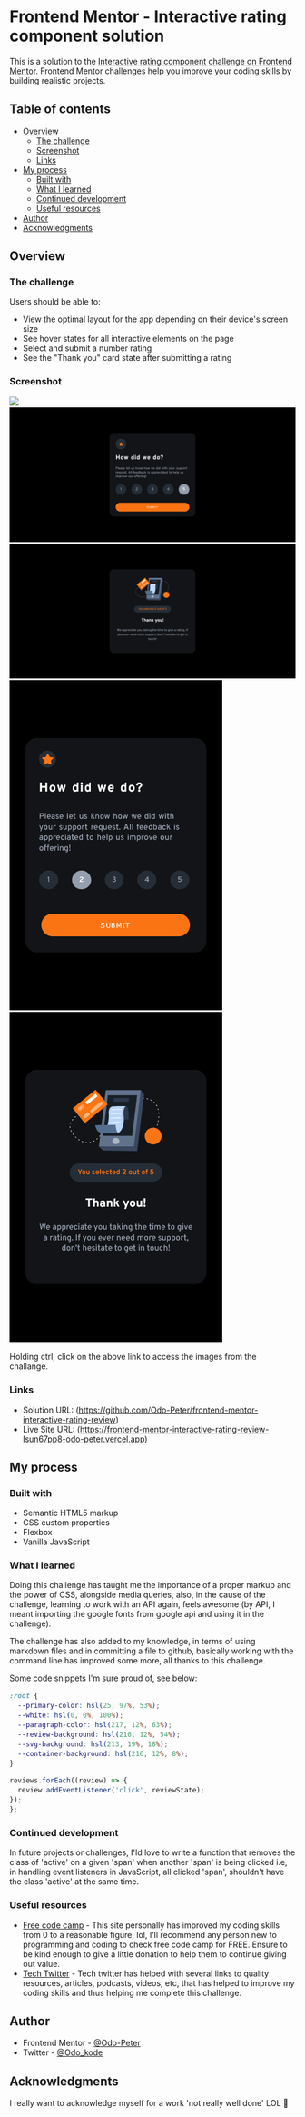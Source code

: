 # Frontend Mentor - Interactive rating component solution

This is a solution to the [Interactive rating component challenge on Frontend Mentor](https://www.frontendmentor.io/challenges/interactive-rating-component-koxpeBUmI). Frontend Mentor challenges help you improve your coding skills by building realistic projects.

## Table of contents

- [Overview](#overview)
  - [The challenge](#the-challenge)
  - [Screenshot](#screenshot)
  - [Links](#links)
- [My process](#my-process)
  - [Built with](#built-with)
  - [What I learned](#what-i-learned)
  - [Continued development](#continued-development)
  - [Useful resources](#useful-resources)
- [Author](#author)
- [Acknowledgments](#acknowledgments)

## Overview

### The challenge

Users should be able to:

- View the optimal layout for the app depending on their device's screen size
- See hover states for all interactive elements on the page
- Select and submit a number rating
- See the "Thank you" card state after submitting a rating

### Screenshot

![](./img/desktopview.)
![](./img/desktopviewActive.png)
![](./img//desktopviewReview.png)
![](./img//mobileviewActive.png)
![](./img//mobileviewReview.png)

Holding ctrl, click on the above link to access the images from the challange.

### Links

- Solution URL: (https://github.com/Odo-Peter/frontend-mentor-interactive-rating-review)
- Live Site URL: (https://frontend-mentor-interactive-rating-review-lsun67pp8-odo-peter.vercel.app)

## My process

### Built with

- Semantic HTML5 markup
- CSS custom properties
- Flexbox
- Vanilla JavaScript

### What I learned

Doing this challenge has taught me the importance of a proper markup and the power of CSS, alongside media queries, also, in the cause of the challenge, learning to work with an API again, feels awesome (by API, I meant importing the google fonts from google api and using it in the challenge).

The challenge has also added to my knowledge, in terms of using markdown files and in committing a file to github, basically working with the command line has improved some more, all thanks to this challenge.

Some code snippets I'm sure proud of, see below:

```css
:root {
  --primary-color: hsl(25, 97%, 53%);
  --white: hsl(0, 0%, 100%);
  --paragraph-color: hsl(217, 12%, 63%);
  --review-background: hsl(216, 12%, 54%);
  --svg-background: hsl(213, 19%, 18%);
  --container-background: hsl(216, 12%, 8%);
}
```

```js
reviews.forEach((review) => {
  review.addEventListener('click', reviewState);
});
};
```

### Continued development

In future projects or challenges, I'ld love to write a function that removes the class of 'active' on a given 'span' when another 'span' is being clicked i.e, in handling event listeners in JavaScript, all clicked 'span', shouldn't have the class 'active' at the same time.

### Useful resources

- [Free code camp](https://www.freecodecamp.org) - This site personally has improved my coding skills from 0 to a reasonable figure, lol, I'll recommend any person new to programming and coding to check free code camp for FREE. Ensure to be kind enough to give a little donation to help them to continue giving out value.
- [Tech Twitter](https://www.twitter.com) - Tech twitter has helped with several links to quality resources, articles, podcasts, videos, etc, that has helped to improve my coding skills and thus helping me complete this challenge.

## Author

- Frontend Mentor - [@Odo-Peter](https://www.https://frontendmentor.io/profile/Odo-Peter)
- Twitter - [@Odo_kode](https://www.twitter.com/Odo_kode)

## Acknowledgments

I really want to acknowledge myself for a work 'not really well done' LOL 🎉
